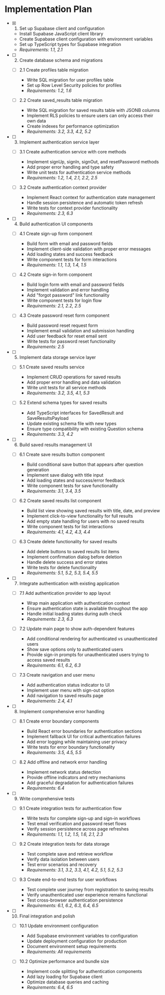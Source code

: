# Implementation Plan

- [x] 1. Set up Supabase client and configuration
  - Install Supabase JavaScript client library
  - Create Supabase client configuration with environment variables
  - Set up TypeScript types for Supabase integration
  - _Requirements: 1.1, 2.1_

- [ ] 2. Create database schema and migrations
  - [ ] 2.1 Create profiles table migration
    - Write SQL migration for user profiles table
    - Set up Row Level Security policies for profiles
    - _Requirements: 1.2, 1.6_
  
  - [ ] 2.2 Create saved_results table migration
    - Write SQL migration for saved results table with JSONB columns
    - Implement RLS policies to ensure users can only access their own data
    - Create indexes for performance optimization
    - _Requirements: 3.2, 3.3, 4.2, 5.2_

- [ ] 3. Implement authentication service layer
  - [ ] 3.1 Create authentication service with core methods
    - Implement signUp, signIn, signOut, and resetPassword methods
    - Add proper error handling and type safety
    - Write unit tests for authentication service methods
    - _Requirements: 1.2, 1.4, 2.1, 2.2, 2.5_
  
  - [ ] 3.2 Create authentication context provider
    - Implement React context for authentication state management
    - Handle session persistence and automatic token refresh
    - Write tests for context provider functionality
    - _Requirements: 2.3, 6.3_

- [ ] 4. Build authentication UI components
  - [ ] 4.1 Create sign-up form component
    - Build form with email and password fields
    - Implement client-side validation with proper error messages
    - Add loading states and success feedback
    - Write component tests for form interactions
    - _Requirements: 1.1, 1.3, 1.4, 1.5_
  
  - [ ] 4.2 Create sign-in form component
    - Build login form with email and password fields
    - Implement validation and error handling
    - Add "forgot password" link functionality
    - Write component tests for login flow
    - _Requirements: 2.1, 2.2, 2.5_
  
  - [ ] 4.3 Create password reset form component
    - Build password reset request form
    - Implement email validation and submission handling
    - Add user feedback for reset email sent
    - Write tests for password reset functionality
    - _Requirements: 2.5_

- [ ] 5. Implement data storage service layer
  - [ ] 5.1 Create saved results service
    - Implement CRUD operations for saved results
    - Add proper error handling and data validation
    - Write unit tests for all service methods
    - _Requirements: 3.2, 3.5, 4.1, 5.3_
  
  - [ ] 5.2 Extend schema types for saved results
    - Add TypeScript interfaces for SavedResult and SaveResultsPayload
    - Update existing schema file with new types
    - Ensure type compatibility with existing Question schema
    - _Requirements: 3.3, 4.2_

- [ ] 6. Build saved results management UI
  - [ ] 6.1 Create save results button component
    - Build conditional save button that appears after question generation
    - Implement save dialog with title input
    - Add loading states and success/error feedback
    - Write component tests for save functionality
    - _Requirements: 3.1, 3.4, 3.5_
  
  - [ ] 6.2 Create saved results list component
    - Build list view showing saved results with title, date, and preview
    - Implement click-to-view functionality for full results
    - Add empty state handling for users with no saved results
    - Write component tests for list interactions
    - _Requirements: 4.1, 4.2, 4.3, 4.4_
  
  - [ ] 6.3 Create delete functionality for saved results
    - Add delete buttons to saved results list items
    - Implement confirmation dialog before deletion
    - Handle delete success and error states
    - Write tests for delete functionality
    - _Requirements: 5.1, 5.2, 5.3, 5.4, 5.5_

- [ ] 7. Integrate authentication with existing application
  - [ ] 7.1 Add authentication provider to app layout
    - Wrap main application with authentication context
    - Ensure authentication state is available throughout the app
    - Handle initial loading states during auth check
    - _Requirements: 2.3, 6.3_
  
  - [ ] 7.2 Update main page to show auth-dependent features
    - Add conditional rendering for authenticated vs unauthenticated users
    - Show save options only to authenticated users
    - Provide sign-in prompts for unauthenticated users trying to access saved results
    - _Requirements: 6.1, 6.2, 6.3_
  
  - [ ] 7.3 Create navigation and user menu
    - Add authentication status indicator to UI
    - Implement user menu with sign-out option
    - Add navigation to saved results page
    - _Requirements: 2.4, 4.1_

- [ ] 8. Implement comprehensive error handling
  - [ ] 8.1 Create error boundary components
    - Build React error boundaries for authentication sections
    - Implement fallback UI for critical authentication failures
    - Add error logging while maintaining user privacy
    - Write tests for error boundary functionality
    - _Requirements: 3.5, 4.5, 5.5_
  
  - [ ] 8.2 Add offline and network error handling
    - Implement network status detection
    - Provide offline indicators and retry mechanisms
    - Add graceful degradation for authentication failures
    - _Requirements: 6.4_

- [ ] 9. Write comprehensive tests
  - [ ] 9.1 Create integration tests for authentication flow
    - Write tests for complete sign-up and sign-in workflows
    - Test email verification and password reset flows
    - Verify session persistence across page refreshes
    - _Requirements: 1.1, 1.2, 1.5, 1.6, 2.1, 2.3_
  
  - [ ] 9.2 Create integration tests for data storage
    - Test complete save and retrieve workflow
    - Verify data isolation between users
    - Test error scenarios and recovery
    - _Requirements: 3.1, 3.2, 3.3, 4.1, 4.2, 5.1, 5.2, 5.3_
  
  - [ ] 9.3 Create end-to-end tests for user workflows
    - Test complete user journey from registration to saving results
    - Verify unauthenticated user experience remains functional
    - Test cross-browser authentication persistence
    - _Requirements: 6.1, 6.2, 6.3, 6.4, 6.5_

- [ ] 10. Final integration and polish
  - [ ] 10.1 Update environment configuration
    - Add Supabase environment variables to configuration
    - Update deployment configuration for production
    - Document environment setup requirements
    - _Requirements: All requirements_
  
  - [ ] 10.2 Optimize performance and bundle size
    - Implement code splitting for authentication components
    - Add lazy loading for Supabase client
    - Optimize database queries and caching
    - _Requirements: 6.4, 6.5_